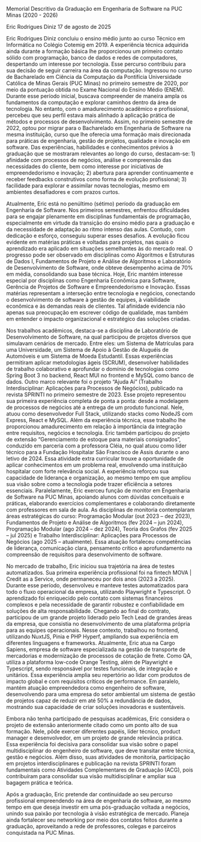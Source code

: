 Memorial Descritivo da Graduação em Engenharia de Software na PUC Minas (2020 - 2026)

Eric Rodrigues Diniz
17 de agosto de 2025

Eric Rodrigues Diniz concluiu o ensino médio junto ao curso Técnico em Informática no Colégio Cotemig em 2019. A experiência técnica adquirida ainda durante a formação básica lhe proporcionou um primeiro contato sólido com programação, banco de dados e redes de computadores, despertando um interesse por tecnologia. Esse percurso contribuiu para sua decisão de seguir carreira na área da computação. Ingressou no curso de Bacharelado em Ciência da Computação da Pontifícia Universidade Católica de Minas Gerais (PUC Minas) no primeiro semestre de 2020, por meio da pontuação obtida no Exame Nacional do Ensino Médio (ENEM). Durante esse período inicial, buscava compreender de maneira ampla os fundamentos da computação e explorar caminhos dentro da área de tecnologia. No entanto, com o amadurecimento acadêmico e profissional, percebeu que seu perfil estava mais alinhado à aplicação prática de métodos e processos de desenvolvimento. Assim, no primeiro semestre de 2022, optou por migrar para o Bacharelado em Engenharia de Software na mesma instituição, curso que lhe oferecia uma formação mais direcionada para práticas de engenharia, gestão de projetos, qualidade e inovação em software. Das experiências, habilidades e conhecimentos prévios à graduação que se mostraram relevantes ao longo do curso, destacam-se: 1) afinidade com processos de negócios, análise e compreensão das necessidades do cliente, bem como interesse por iniciativas de empreendedorismo e inovação; 2) abertura para aprender continuamente e receber feedbacks construtivos como forma de evolução profissional; 3) facilidade para explorar e assimilar novas tecnologias, mesmo em ambientes desafiadores e com prazos curtos.

Atualmente, Eric está no penúltimo (sétimo) período da graduação em Engenharia de Software. Nos primeiros semestres, enfrentou dificuldades para se engajar plenamente em disciplinas fundamentais de programação, especialmente em virtude da transição do ensino médio para a graduação e da necessidade de adaptação ao ritmo intenso das aulas. Contudo, com dedicação e esforço, conseguiu superar esses desafios. A evolução ficou evidente em matérias práticas e voltadas para projetos, nas quais o aprendizado era aplicado em situações semelhantes às do mercado real. O progresso pode ser observado em disciplinas como Algoritmos e Estruturas de Dados I, Fundamentos de Projeto e Análise de Algoritmos e Laboratório de Desenvolvimento de Software, onde obteve desempenho acima de 70% em média, consolidando sua base técnica. Hoje, Eric mantém interesse especial por disciplinas como Engenharia Econômica para Software, Gerência de Projetos de Software e Empreendedorismo e Inovação. Essas matérias representam a interseção entre tecnologia e negócios, conectando o desenvolvimento de software à gestão de equipes, à viabilidade econômica e às demandas reais de clientes. Tal afinidade evidencia não apenas sua preocupação em escrever código de qualidade, mas também em entender o impacto organizacional e estratégico das soluções criadas.

Nos trabalhos acadêmicos, destaca-se a disciplina de Laboratório de Desenvolvimento de Software, na qual participou de projetos diversos que simulavam cenários de mercado. Entre eles: um Sistema de Matrículas para uma Universidade, um Sistema de Apoio à Gestão de Aluguéis de Automóveis e um Sistema de Moeda Estudantil. Essas experiências permitiram aplicar metodologias ágeis (SCRUM), desenvolver habilidades de trabalho colaborativo e aprofundar o domínio de tecnologias como Spring Boot 3 no backend, React MUI no frontend e MySQL como banco de dados. Outro marco relevante foi o projeto “Ajuda Aí” (Trabalho Interdisciplinar: Aplicações para Processos de Negócios), publicado na revista SPRINTI no primeiro semestre de 2023. Esse projeto representou sua primeira experiência completa de ponta a ponta: desde a modelagem de processos de negócios até a entrega de um produto funcional. Nele, atuou como desenvolvedor Full Stack, utilizando stacks como NodeJS com Express, React e MySQL. Além da experiência técnica, esse trabalho lhe proporcionou amadurecimento em relação à importância da integração entre requisitos, negócios e tecnologia. Eric também participou do projeto de extensão “Gerenciamento de estoque para materiais consignados”, conduzido em parceria com a professora Cléia, no qual atuou como líder técnico para a Fundação Hospitalar São Francisco de Assis durante o ano letivo de 2024. Essa atividade extra curricular trouxe a oportunidade de aplicar conhecimentos em um problema real, envolvendo uma instituição hospitalar com forte relevância social. A experiência reforçou sua capacidade de liderança e organização, ao mesmo tempo em que ampliou sua visão sobre como a tecnologia pode trazer eficiência a setores essenciais. Paralelamente, Eric exerceu função de monitor em Engenharia de Software na PUC Minas, apoiando alunos com dúvidas conceituais e práticas, elaborando exercícios complementares e colaborando diretamente com professores em sala de aula. As disciplinas de monitoria contemplaram áreas estratégicas do curso: Programação Modular (out 2023 – dez 2023), Fundamentos de Projeto e Análise de Algoritmos (fev 2024 – jun 2024), Programação Modular (ago 2024 – dez 2024), Teoria dos Grafos (fev 2025 – jul 2025) e Trabalho Interdisciplinar: Aplicações para Processos de Negócios (ago 2025 – atualmente). Essa atuação fortaleceu competências de liderança, comunicação clara, pensamento crítico e aprofundamento na compreensão de requisitos para desenvolvimento de software.

No mercado de trabalho, Eric iniciou sua trajetória na área de testes automatizados. Sua primeira experiência profissional foi na fintech MOVA | Credit as a Service, onde permaneceu por dois anos (2023 a 2025). Durante esse período, desenvolveu e manteve testes automatizados para todo o fluxo operacional da empresa, utilizando Playwright e Typescript. O aprendizado foi enriquecido pelo contato com sistemas financeiros complexos e pela necessidade de garantir robustez e confiabilidade em soluções de alta responsabilidade. Chegando ao final do contrato, participou de um grande projeto liderado pelo Tech Lead de grandes áreas da empresa, que consistia no desenvolvimento de uma plataforma própria para as equipes operacionais. Nesse contexto, trabalhou no frontend, utilizando NuxtJS, Pinia e PHP Hyperf, ampliando sua experiência em diferentes linguagens e frameworks. Atualmente, Eric atua na Cargo Sapiens, empresa de software especializada na gestão de transporte de mercadorias e modernização de processos de cotação de frete. Como QA, utiliza a plataforma low-code Orange Testing, além de Playwright e Typescript, sendo responsável por testes funcionais, de integração e unitários. Essa experiência amplia seu repertório ao lidar com produtos de impacto global e com requisitos críticos de performance. Em paralelo, mantém atuação empreendedora como engenheiro de software, desenvolvendo para uma empresa do setor ambiental um sistema de gestão de projetos capaz de reduzir em até 50% a redundância de dados, mostrando sua capacidade de criar soluções inovadoras e sustentáveis.

Embora não tenha participado de pesquisas acadêmicas, Eric considera o projeto de extensão anteriormente citado como um ponto alto de sua formação. Nele, pôde exercer diferentes papéis, líder técnico, product manager e desenvolvedor, em um projeto de grande relevância prática. Essa experiência foi decisiva para consolidar sua visão sobre o papel multidisciplinar do engenheiro de software, que deve transitar entre técnica, gestão e negócios. Além disso, suas atividades de monitoria, participação em projetos interdisciplinares e publicação na revista SPRINTI foram fundamentais como Atividades Complementares de Graduação (ACG), pois contribuíram para consolidar sua visão multidisciplinar e ampliar sua bagagem prática e teórica.

Após a graduação, Eric pretende dar continuidade ao seu percurso profissional empreendendo na área de engenharia de software, ao mesmo tempo em que deseja investir em uma pós-graduação voltada a negócios, unindo sua paixão por tecnologia à visão estratégica de mercado. Planeja ainda fortalecer seu networking por meio dos contatos feitos durante a graduação, aproveitando a rede de professores, colegas e parceiros conquistada na PUC Minas.
